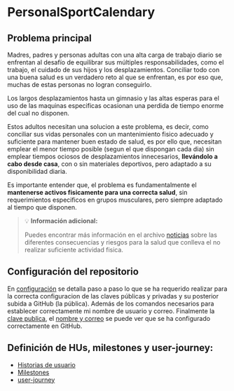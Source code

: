 # PersonalSportCalendary

## Problema principal

Madres, padres y personas adultas con una alta carga de trabajo diario se enfrentan al desafío de equilibrar sus múltiples responsabilidades, como el trabajo, el cuidado de sus hijos y los desplazamientos. Conciliar todo con una buena salud es un verdadero reto al que se enfrentan, es por eso que, muchas de estas personas no logran conseguirlo.

Los largos desplazamientos hasta un gimnasio y las altas esperas para el uso de las maquinas especificas ocasionan una perdida de tiempo enorme del cual no disponen.


Estos adultos necesitan una solucion a este problema, es decir, como conciliar sus vidas personales con un mantenimiento fisico adecuado y suficiente para mantener buen estado de salud, es por ello que, necesitan emplear el menor tiempo posible (segun el que dispongan cada dia) sin emplear tiempos ociosos de desplazamientos innecesarios, **llevándolo a cabo desde casa**, con o sin materiales deportivos, pero adaptado a su disponibilidad diaria.

Es importante entender que, el problema es fundamentalmente el **mantenerse activos fisicamente para una correcta salud**, sin requerimientos especificos en grupos musculares, pero siempre adaptado al tiempo que disponen.

> 💡 **Información adicional:**
>
> Puedes encontrar más información en el archivo [noticias](./docs/news.md) sobre las diferentes consecuencias y riesgos para la salud que conlleva el no realizar suficiente actividad fisica.

## Configuración del repositorio

En [configuración](./docs/config-repo.md) se detalla paso a paso lo que se ha requerido realizar para la correcta configuracion de las claves públicas y privadas y su posterior subida a GitHub (la pública). Además de los comandos necesarios para establecer correctamente mi nombre de usuario y correo.
Finalmente la [clave publica](./docs/images/ClavePublica.png), el [nombre y correo](./docs/images/NombreyCorreo.png) se puede ver que se ha configurado correctamente en GitHub.

## Definición de HUs, milestones y user-journey:

- [Historias de usuario](./docs/HUs.md)
- [Milestones](./docs/config-milestones.md)
- [user-journey](./docs/user-journey.md)